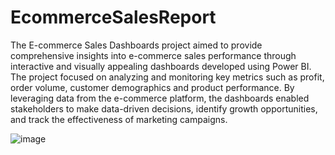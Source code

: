 # EcommerceSalesReport

The E-commerce Sales Dashboards project aimed to provide comprehensive insights into e-commerce sales performance through interactive and visually appealing dashboards developed using Power BI. The project focused on analyzing and monitoring key metrics such as profit, order volume, customer demographics and product performance. By leveraging data from the e-commerce platform, the dashboards enabled stakeholders to make data-driven decisions, identify growth opportunities, and track the effectiveness of marketing campaigns.

![image](https://github.com/user-attachments/assets/2415683e-5682-401c-b0f0-98a1245d5e41)
